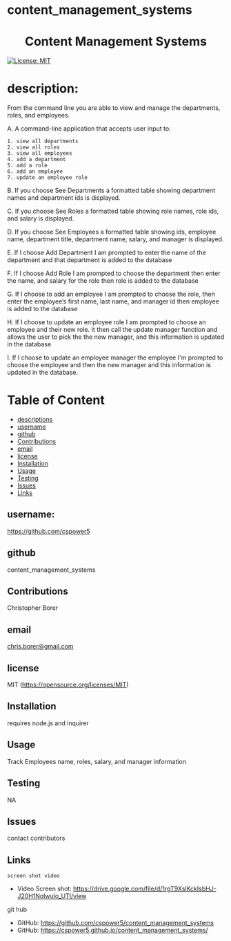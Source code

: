 # content_management_systems

<h1 align="center">Content Management Systems</h1>

[![License: MIT](https://img.shields.io/badge/License-MIT-yellow.svg)](https://opensource.org/licenses/MIT)

# description:
From the command line you are able to 
view and manage the departments, roles, and employees.

A. A command-line application that accepts user input to:

    1. view all departments
    2. view all roles
    3. view all employees
    4. add a department
    5. add a role
    6. add an employee
    7. update an employee role

B. If you choose See Departments a formatted table showing department names and department ids is displayed.

C. If you choose See Roles a formatted table showing role names, role ids, and salary is displayed.

D. If you choose See Employees a formatted table showing ids, employee name, department title, department name, salary, and manager is displayed.

E. If I choose Add Department I am prompted to enter the name of the department and that department is added to the database

F. If I choose Add Role I am prompted to choose the department then enter the name, and salary for the role then role is added to the database

G. If I choose to add an employee I am prompted to choose the role, then enter the employee’s first name, last name, and manager id then employee is added to    the database

H. If I choose to update an employee role I am prompted to choose an employee and their new role.  It then call the update manager function and allows the user to pick the the new manager, and this information is updated in the database

I. If I choose to update an employee manager the employee I'm prompted to choose the employee and then the new manager and this information is updated in the database. 


# Table of Content
  - [descriptions](#description)
  - [username](#username)
  - [github](#github)
  - [Contributions](#contributions)
  - [email](#email)
  - [license](#license)
  - [Installation](#installation)
  - [Usage](#usage)
  - [Testing](#testing)
  - [Issues](#issues)
  - [Links](#links)


## username:
https://github.com/cspower5

## github
content_management_systems

## Contributions
Christopher Borer

## email
chris.borer@gmail.com

## license
  MIT 
  (https://opensource.org/licenses/MIT)
## Installation
  requires node.js and inquirer
## Usage
   Track Employees name, roles, salary, and manager information
## Testing
  NA
## Issues
  contact contributors
## Links
    screen shot video
* Video Screen shot: https://drive.google.com/file/d/1rgT9XslKckIsbHJ-J20H1Nqlwulo_UTl/view
    
 git hub
* GitHub: https://github.com/cspower5/content_management_systems
* GitHub: https://cspower5.github.io/content_management_systems/
    











